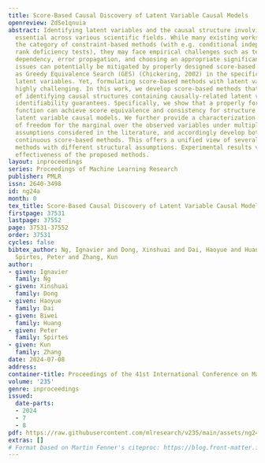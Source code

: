 ```yaml
---
title: Score-Based Causal Discovery of Latent Variable Causal Models
openreview: ZdSe1qnuia
abstract: Identifying latent variables and the causal structure involving them is
  essential across various scientific fields. While many existing works fall under
  the category of constraint-based methods (with e.g. conditional independence or
  rank deficiency tests), they may face empirical challenges such as testing-order
  dependency, error propagation, and choosing an appropriate significance level. These
  issues can potentially be mitigated by properly designed score-based methods, such
  as Greedy Equivalence Search (GES) (Chickering, 2002) in the specific setting without
  latent variables. Yet, formulating score-based methods with latent variables is
  highly challenging. In this work, we develop score-based methods that are capable
  of identifying causal structures containing causally-related latent variables with
  identifiability guarantees. Specifically, we show that a properly formulated scoring
  function can achieve score equivalence and consistency for structure learning of
  latent variable causal models. We further provide a characterization of the degrees
  of freedom for the marginal over the observed variables under multiple structural
  assumptions considered in the literature, and accordingly develop both exact and
  continuous score-based methods. This offers a unified view of several existing constraint-based
  methods with different structural assumptions. Experimental results validate the
  effectiveness of the proposed methods.
layout: inproceedings
series: Proceedings of Machine Learning Research
publisher: PMLR
issn: 2640-3498
id: ng24a
month: 0
tex_title: Score-Based Causal Discovery of Latent Variable Causal Models
firstpage: 37531
lastpage: 37552
page: 37531-37552
order: 37531
cycles: false
bibtex_author: Ng, Ignavier and Dong, Xinshuai and Dai, Haoyue and Huang, Biwei and
  Spirtes, Peter and Zhang, Kun
author:
- given: Ignavier
  family: Ng
- given: Xinshuai
  family: Dong
- given: Haoyue
  family: Dai
- given: Biwei
  family: Huang
- given: Peter
  family: Spirtes
- given: Kun
  family: Zhang
date: 2024-07-08
address:
container-title: Proceedings of the 41st International Conference on Machine Learning
volume: '235'
genre: inproceedings
issued:
  date-parts:
  - 2024
  - 7
  - 8
pdf: https://raw.githubusercontent.com/mlresearch/v235/main/assets/ng24a/ng24a.pdf
extras: []
# Format based on Martin Fenner's citeproc: https://blog.front-matter.io/posts/citeproc-yaml-for-bibliographies/
---
```

